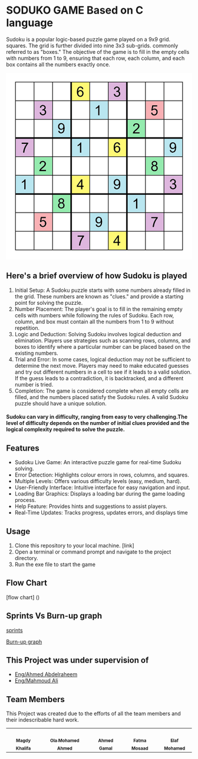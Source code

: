 # SODUKO GAME Based on C language 

Sudoku is a popular logic-based puzzle game played on a 9x9 grid. 
squares. The grid is further divided into nine 3x3 sub-grids.
commonly referred to as "boxes." The objective of the game is to fill 
in the empty cells with numbers from 1 to 9, ensuring that each row, 
each column, and each box contains all the numbers exactly once.

![sudoku.png](https://github.com/Ola-Mohamed/Soduoko-Game-/blob/main/Image/Sudoku_Puzzle_(a_puzzle_with_total_symmetry).png)

## Here's a brief overview of how Sudoku is played

1. Initial Setup: A Sudoku puzzle starts with some numbers 
already filled in the grid. These numbers are known as "clues." 
and provide a starting point for solving the puzzle.
2. Number Placement: The player's goal is to fill in the remaining 
empty cells with numbers while following the rules of Sudoku. 
Each row, column, and box must contain all the numbers from 
1 to 9 without repetition.
3. Logic and Deduction: Solving Sudoku involves logical deduction 
and elimination. Players use strategies such as scanning rows, 
columns, and boxes to identify where a particular number can 
be placed based on the existing numbers.
4. Trial and Error: In some cases, logical deduction may not be 
sufficient to determine the next move. Players may need to 
make educated guesses and try out different numbers in a cell 
to see if it leads to a valid solution. If the guess leads to a 
contradiction, it is backtracked, and a different number is tried.
5. Completion: The game is considered complete when all empty 
cells are filled, and the numbers placed satisfy the Sudoku 
rules. A valid Sudoku puzzle should have a unique solution.


#### Sudoku can vary in difficulty, ranging from easy to very challenging.The level of difficulty depends on the number of initial clues provided and the logical complexity required to solve the puzzle.

## Features

- Sudoku Live Game: An interactive puzzle game for real-time Sudoku solving.
- Error Detection: Highlights colour errors in rows, columns, and 
squares.
- Multiple Levels: Offers various difficulty levels (easy, medium, 
hard).
- User-Friendly Interface: Intuitive interface for easy navigation 
and input.
- Loading Bar Graphics: Displays a loading bar during the game 
loading process.
- Help Feature: Provides hints and suggestions to assist players.
- Real-Time Updates: Tracks progress, updates errors, and 
displays time

## Usage

1. Clone this repository to your local machine.
  [link]
2. Open a terminal or command prompt and navigate to the project directory.
3. Run the exe file to start the game  


## Flow Chart 

[flow chart] ()

## Sprints Vs Burn-up graph 

[sprints]()

[Burn-up graph]()


## This Project was under supervision of

- [Eng/Ahmed Abdelraheem](https://www.linkedin.com/in/ahmed-abdelraheem/)
- [Eng/Mahmoud Ali](https://www.linkedin.com/in/mahmoud-ali-a09a48210/)

## Team Members

This Project was created due to the efforts of all the team members and their indescribable hard work.


<table>
  <tr>
    <td align="center"><a href="https://github.com/engmagdykhalifa"><img src="https://avatars.githubusercontent.com/u/148630573?v=4" width="100px;" alt=""/><br /><sub><b>Magdy Khalifa</b></sub></a><br /></td>
    <td align="center"><a href="https://github.com/Ola-Mohamed"><img src="https://avatars.githubusercontent.com/u/66176966?v=4" width="100px;" alt=""/><br /><sub><b>Ola Mohamed Ahmed</b></sub></a><br /></td>
    <td align="center"><a href="https://github.com/AhmedGamalEldesawy"><img src="https://avatars.githubusercontent.com/u/148612288?v=4" width="100px;" alt=""/><br /><sub><b>Ahmed Gamal</b></sub></a><br /></td>
    <td align="center"><a href="https://github.com/Fatma-mosaad"><img src="https://avatars.githubusercontent.com/u/142949799?v=4" width="100px;" alt=""/><br /><sub><b>Fatma Mosaad</b></sub></a><br /></td>
    <td align="center"><a href=""><img src="" width="100px;" alt=""/><br /><sub><b>Elaf Mohamed</b></sub></a><br /></td>
    </tr>
</table>
